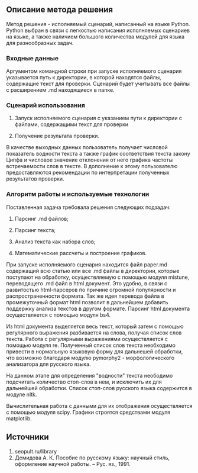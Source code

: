 ## Описание метода решения

Метод решения - исполняемый сценарий, написанный на языке Python. Python выбран в связи с легкостью написания исполняемых сценариев на языке, а также наличием большого количества модулей для языка для разнообразных задач.

### Входные данные

Аргументом командной строки при запуске исполняемого сценария указывается путь к директории, в которой находятся файлы, содержащие текст для проверки. Сценарий будет учитывать все файлы с расширением .md находящиеся в папке.

### Сценарий использования

1. Запуск исполняемого сценария с указанием пути к директории с файлами, содержащими текст для проверки

2. Получение результата проверки.

В качестве выходных данных пользователь получает числовой показатель водности текста а также график соответствия текста закону Ципфа и числовое значение отклонения от него графика частоты встречаемости слов в тексте. В дополнение к этому пользователю предоставляются рекомендации по интерпретации полученных результатов проверки. 

### Алгоритм работы и используемые технологии

Поставленная задача требовала решения следующих подзадач:

1. Парсинг .md файлов;

2. Парсинг текста;

3. Анализ текста как набора слов;

4. Математические рассчеты и построение графиков.

При запуске исполняемого сценария находится файл paper.md содержащий всю статью или все .md файлы в директории, которые поступают на обработку, осуществляемую с помощью модуля mistune, переводящего .md файл в html документ. Это удобно, в связи с развитостью html-парсеров по причине огромной популярности и распространенности формата. Так же идея перевода файла в промежуточный формат html позволит в дальнейшем добавить поддержку анализа текстов в другом формате. Парсинг html документа осуществляется с помощью модуля bs4.

Из html документа выделяется весь текст, который затем с помощью регулярного выражения разбивается на слова, получая список слов текста. Работа с регулярными выражениями осуществляется с помощью модуля re. Полученный список слов текста необходимо привести в нормальную языковую форму для дальнешей обработки, что возможно благодаря модулю pymorphy2 - морфологического анализатора для русского языка.

На данном этапе для определения "водности" текста неободимо подсчитать количество стоп-слов в нем, и исключить их для дальнейшей обработки. Список стоп-слов русского языка содержится в модуле nltk.

Вычислительная работа с данными для их отображения осуществляется с помощью модуля scipy. Графики строятся средствами модуля matplotlib.

## Источники

1. seopult.ru/library
2. Демидова А. К. Пособие по русскому языку: научный стиль, оформление научной работы. – Рус. яз., 1991.